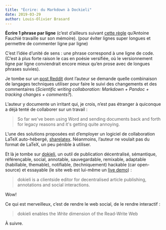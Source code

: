 ```yaml
---
title: "Écrire: du Markdown à Dockieli"
date: 2019-03-29
author: Louis-Olivier Brasard
---
```


**Écrire 1 phrase par ligne** (c’est d’ailleurs suivant [cette règle](https://dlis.hypotheses.org/4381#%C3%A9crire) qu’Antoine Fauchié travaille sur son mémoire).
(pour éviter lignes super longues et permettre de commenter ligne par ligne)

C’est l’idée d’unité de sens : une phrase correspond à une ligne de code.
(C’est à plus forte raison le cas en poésie versifiée, où le versionnement ligne par ligne conviendrait encore mieux qu’en prose avec de longues phrases suivies).

Je tombe sur un [post Reddit](https://www.reddit.com/r/selfhosted/comments/99z1hm/scientific_writing_collaboration_markdown_pandoc/) dont l’auteur se demande quelle combinaison de langages techniques utiliser pour faire le suivi des changements et des commentaires (*Scientific writing collaboration: Markdown + Pandoc + tracking changes + comments?*).

L’auteur y documente un irritant qui, je crois, n’est pas étranger à quiconque a déjà tenté de collaborer sur un travail :

> So far we've been using Word and sending documents back and forth for legacy reasons and it's getting quite annoying.

L’une des solutions proposées est d’employer un logiciel de collaboration LaTeX auto-hébergé, [sharelatex](https://github.com/sharelatex/sharelatex).
Néanmoins, l’auteur ne voulait pas du format de LaTeX, un peu pénible à utiliser.

Et là je tombe sur [dokieli](https://dokie.li/), un outil de publication décentralisé, sémantique, référençable, social, annotable, sauvegardable, remixable, adaptable (habillable, themable), notifiable, (techniquement) hackable (car open-source) et essayable (le site web est lui-même un [live demo](https://dokie.li/)) :

> dokieli is a clientside editor for decentralised article publishing, annotations and social interactions.

Wow!

Ce qui est merveilleux, c’est de rendre le web social, de le rendre interactif : 

> dokieli enables the *Write* dimension of the Read-Write Web

À suivre.